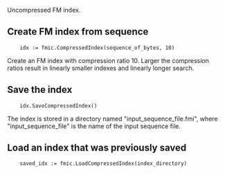 Uncompressed FM index.

## Create FM index from sequence

```
	idx := fmic.CompressedIndex(sequence_of_bytes, 10)
```

Create an FM index with compression ratio 10.  Larger the compression ratios result in linearly smaller indexes and linearly longer search.

## Save the index

```
	idx.SaveCompressedIndex()
```

The index is stored in a directory named "input_sequence_file.fmi", where "input_sequence_file" is the name of the input sequence file.


## Load an index that was previously saved

```
	saved_idx := fmic.LoadCompressedIndex(index_directory)
```